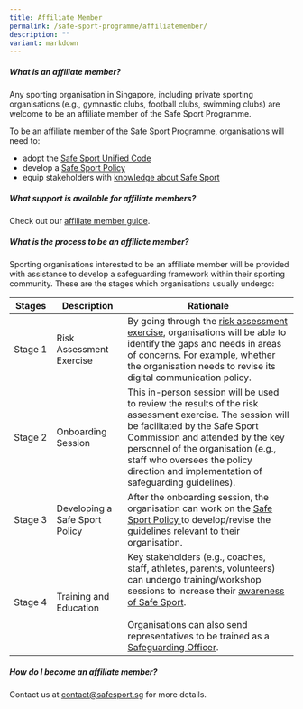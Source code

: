 ```yaml
---
title: Affiliate Member
permalink: /safe-sport-programme/affiliatemember/
description: ""
variant: markdown
---
```

##### **What is an affiliate member?**

Any sporting organisation in Singapore, including private sporting organisations (e.g., gymnastic clubs, football clubs, swimming clubs) are welcome to be an affiliate member of the Safe Sport Programme. 

To be an affiliate member of the Safe Sport Programme, organisations will need to:
* adopt the [Safe Sport Unified Code](https://www.safesport.sg/files/Safe%20Sport%20Unified%20Code%20v4.pdf)
* develop a [Safe Sport Policy](https://www.safesport.sg/policy-and-advocacy/resources/) 
* equip stakeholders with [knowledge about Safe Sport](https://www.safesport.sg/training-and-education/awareness-module/)

##### **What support is available for affiliate members?**
Check out our [affiliate member guide](/files/SAFE_SPORT_PROGRAMME_FOR_AFFILIATE_MEMBERS_2024_compressed.pdf).

##### **What is the process to be an affiliate member?**

Sporting organisations interested to be an affiliate member will be provided with assistance to develop a safeguarding framework within their sporting community. These are the stages which organisations usually undergo: 

<table>
	<thead>
		<tr><th style="width:15%"> Stages </th>
		<th style="width:25%"> Description </th>
		<th> Rationale </th>
	</tr></thead>
	<tbody>
		<tr>
			<td> Stage 1 </td>
			<td> 
				Risk Assessment Exercise</td>
			<td> By going through the <a href="https://www.safesport.sg/policy-and-advocacy/risk/">risk assessment exercise</a>, organisations will be able to identify the gaps and needs in areas of concerns. For example, whether the organisation needs to revise its digital communication policy.</td>
		</tr>
		<tr>
			<td> Stage 2 </td>
			<td> Onboarding Session </td>
			<td> This in-person session will be used to review the results of the risk assessment exercise. The session will be facilitated by the Safe Sport Commission and attended by the key personnel of the organisation (e.g., staff who oversees the policy direction and implementation of safeguarding guidelines).</td>
			</tr>
		<tr>
			<td> Stage 3 </td>
			<td> Developing a Safe Sport Policy </td>
			<td> After the onboarding session, the organisation can work on the <a href="https://www.safesport.sg/policy-and-advocacy/resources/">Safe Sport Policy </a>to develop/revise the guidelines relevant to their organisation.</td>
			</tr>
		<tr>
			<td> Stage 4 </td>
			<td> Training and Education </td>
			<td> Key stakeholders (e.g., coaches, staff, athletes, parents, volunteers) can undergo training/workshop sessions to increase their <a href="https://www.safesport.sg/training-and-education/awareness-module/">awareness of Safe Sport</a>.<br><br>Organisations can also send representatives to be trained as a <a href="https://www.safesport.sg/training-and-education/so-training/">Safeguarding Officer</a>.<br></td>
			</tr>
	</tbody></table>


##### **How do I become an affiliate member?**

Contact us at&nbsp;[contact@safesport.sg](mailto:contact@safesport.sg)&nbsp;for more details.